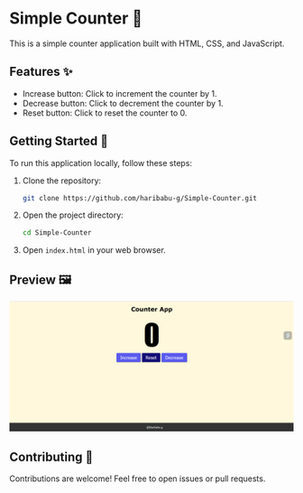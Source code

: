 
# Simple Counter 🔢

This is a simple counter application built with HTML, CSS, and JavaScript.

## Features ✨

- Increase button: Click to increment the counter by 1.
- Decrease button: Click to decrement the counter by 1.
- Reset button: Click to reset the counter to 0.

## Getting Started 🚀

To run this application locally, follow these steps:

1. Clone the repository:

   ```bash
   git clone https://github.com/haribabu-g/Simple-Counter.git
   ```

2. Open the project directory:

   ```bash
   cd Simple-Counter
   ```

3. Open `index.html` in your web browser.

 ## Preview 🖼️

![Simple Counter Preview](Screenshot.png)

## Contributing 🤝

Contributions are welcome! Feel free to open issues or pull requests.
